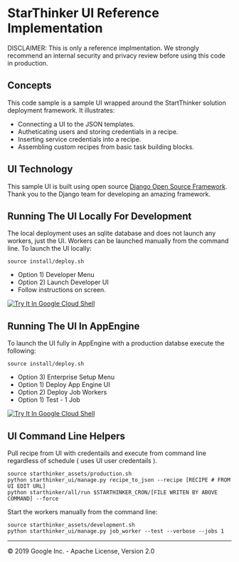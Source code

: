 # StarThinker UI Reference Implementation

DISCLAIMER: This is only a reference implmentation.  We strongly recommend an internal
security and privacy review before using this code in production.

## Concepts

This code sample is a sample UI wrapped around the StartThinker solution deployment
framework. It illustrates:

- Connecting a UI to the JSON templates.
- Autheticating users and storing credentials in a recipe.
- Inserting service credentials into a recipe.
- Assembling custom recipes from basic task building blocks.



## UI Technology

This sample UI is built using open source [Django Open Source Framework](https://www.djangoproject.com/).
Thank you to the Django team for developing an amazing framework.



## Running The UI Locally For Development

The local deployment uses an sqlite database and does not launch any workers, just the UI.  Workers
can be launched manually from the command line. To launch the UI locally:

```
source install/deploy.sh
```
- Option 1) Developer Menu
- Option 2) Launch Developer UI
- Follow instructions on screen.

[![Try It In Google Cloud Shell](http://gstatic.com/cloudssh/images/open-btn.svg)](https://console.cloud.google.com/cloudshell/editor?cloudshell_git_repo=https%3A%2F%2Fgithub.com%2Fgoogle%2Fstarthinker&cloudshell_tutorial=README.md)



## Running The UI In AppEngine

To launch the UI fully in AppEngine with a production databse execute the following:

```
source install/deploy.sh
```
- Option 3) Enterprise Setup Menu
- Option 1) Deploy App Engine UI
- Option 2) Deploy Job Workers
- Option 1) Test - 1 Job

[![Try It In Google Cloud Shell](http://gstatic.com/cloudssh/images/open-btn.svg)](https://console.cloud.google.com/cloudshell/editor?cloudshell_git_repo=https%3A%2F%2Fgithub.com%2Fgoogle%2Fstarthinker&cloudshell_tutorial=README.md)



## UI Command Line Helpers

Pull recipe from UI with credentails and execute from command line regardless of schedule ( uses UI user credentails ).

```
source starthinker_assets/production.sh
python starthinker_ui/manage.py recipe_to_json --recipe [RECIPE # FROM UI EDIT URL]
python starthinker/all/run $STARTHINKER_CRON/[FILE WRITEN BY ABOVE COMMAND] --force
```

Start the workers manually from the command line:

```
source starthinker_assets/development.sh
python starthinker_ui/manage.py job_worker --test --verbose --jobs 1
```

---
&copy; 2019 Google Inc. - Apache License, Version 2.0
